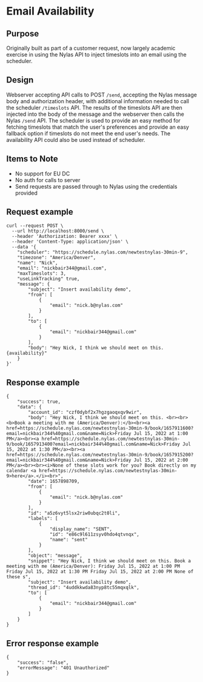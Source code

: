 # Email Availability

## Purpose
Originally built as part of a customer request, now largely academic exercise in using the Nylas API to inject timeslots into an email using the scheduler. 

## Design
Webserver accepting API calls to POST `/send`, accepting the Nylas message body and authorization header, with additional information needed to call the scheduler `/timeslots` API.  The results of the timeslots API are then injected into the body of the message and the webserver then calls the Nylas `/send` API.  The scheduler is used to provide an easy method for fetching timeslots that match the user's preferences and provide an easy fallback option if timeslots do not meet the end user's needs.  The availability API could also be used instead of scheduler.

## Items to Note
- No support for EU DC 
- No auth for calls to server 
- Send requests are passed through to Nylas using the credentials provided

## Request example
```
curl --request POST \
  --url http://localhost:8000/send \
  --header 'Authorization: Bearer xxxx' \
  --header 'Content-Type: application/json' \
  --data '{
	"scheduler": "https://schedule.nylas.com/newtestnylas-30min-9",
	"timezone": "America/Denver",
	"name": "Nick",
	"email": "nickbair344@gmail.com",
	"maxTimeslots": 3,
	"useLinkTracking" true,
	"message": {
		"subject": "Insert availability demo",
		"from": [
			{
				"email": "nick.b@nylas.com"
			}
		],
		"to": [
			{
				"email": "nickbair344@gmail.com"
			}
		],
		"body": "Hey Nick, I think we should meet on this. {availability}"
	}
}'
```

## Response example
```
{
    "success": true,
    "data": {
        "account_id": "czf0dybf2x7hgzgaoqxqv9wir",
        "body": "Hey Nick, I think we should meet on this. <br><br><b>Book a meeting with me (America/Denver):</b><br><a href=https://schedule.nylas.com/newtestnylas-30min-9/book/1657911600?email=nickbair344%40gmail.com&name=Nick>Friday Jul 15, 2022 at 1:00 PM</a><br><a href=https://schedule.nylas.com/newtestnylas-30min-9/book/1657913400?email=nickbair344%40gmail.com&name=Nick>Friday Jul 15, 2022 at 1:30 PM</a><br><a href=https://schedule.nylas.com/newtestnylas-30min-9/book/1657915200?email=nickbair344%40gmail.com&name=Nick>Friday Jul 15, 2022 at 2:00 PM</a><br><br><i>None of these slots work for you? Book directly on my calendar <a href=https://schedule.nylas.com/newtestnylas-30min-9>here</a>.</i><br>",
        "date": 1657898709,
        "from": [
            {
                "email": "nick.b@nylas.com"
            }
        ],
        "id": "a5z6vyt5lsx2riw0ubqc2t0li",
        "labels": [
            {
                "display_name": "SENT",
                "id": "e86c9l611zsyv0hdo4qtvnqx",
                "name": "sent"
            }
        ],
        "object": "message",
        "snippet": "Hey Nick, I think we should meet on this. Book a meeting with me (America/Denver): Friday Jul 15, 2022 at 1:00 PM Friday Jul 15, 2022 at 1:30 PM Friday Jul 15, 2022 at 2:00 PM None of these s",
        "subject": "Insert availability demo",
        "thread_id": "4uddkkwda83nyp8tc55mqxqlk",
        "to": [
            {
                "email": "nickbair344@gmail.com"
            }
        ]
	}
}
```

## Error response example
```
{
	"success": "false",
	"errorMessage": "401 Unauthorized"
}
```